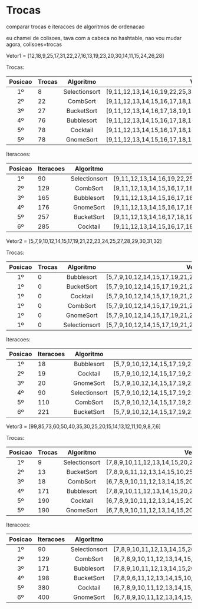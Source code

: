 # Trocas
comparar trocas e iteracoes de algoritmos de ordenacao

eu chamei de colisoes, tava com a cabeca no hashtable, nao vou mudar agora, colisoes=trocas


Vetor1 = [12,18,9,25,17,31,22,27,16,13,19,23,20,30,14,11,15,24,26,28]

Trocas:

| Posicao | Trocas | Algoritmo | Vetor |
|:-:|---|:-:|:-:|
| 1º | 8 | Selectionsort | [9,11,12,13,14,16,19,22,25,31,27,23,20,30,17,18,15,24,26,28] |
| 2º | 22 | CombSort | [9,11,12,13,14,15,16,17,18,19,20,22,23,24,25,26,27,28,30,31] |
| 3º | 27 | BucketSort | [9,11,12,13,14,16,17,18,19,15,20,22,23,24,25,26,27,28,31,30] |
| 4º | 76 | Bubblesort | [9,11,12,13,14,15,16,17,18,19,20,22,23,24,25,26,27,30,31,28] |
| 5º | 78 | Cocktail | [9,11,12,13,14,15,16,17,18,19,20,22,23,24,25,26,27,28,30,31] |
| 5º | 78 | GnomeSort | [9,11,12,13,14,15,16,17,18,19,20,22,23,24,25,26,27,28,30,31] |

Iteracoes:

| Posicao | Iteracoes | Algoritmo | Vetor |
|:-:|---|:-:|:-:|
| 1º | 90 | Selectionsort | [9,11,12,13,14,16,19,22,25,31,27,23,20,30,17,18,15,24,26,28] |
| 2º | 129 | CombSort | [9,11,12,13,14,15,16,17,18,19,20,22,23,24,25,26,27,28,30,31] |
| 3º | 165 | Bubblesort | [9,11,12,13,14,15,16,17,18,19,20,22,23,24,25,26,27,30,31,28] |
| 4º | 176 | GnomeSort | [9,11,12,13,14,15,16,17,18,19,20,22,23,24,25,26,27,28,30,31] |
| 5º | 257 | BucketSort | [9,11,12,13,14,16,17,18,19,15,20,22,23,24,25,26,27,28,31,30] |
| 6º | 285 | Cocktail | [9,11,12,13,14,15,16,17,18,19,20,22,23,24,25,26,27,28,30,31] |

Vetor2 = [5,7,9,10,12,14,15,17,19,21,22,23,24,25,27,28,29,30,31,32]

Trocas:

| Posicao | Trocas | Algoritmo | Vetor |
|:-:|---|:-:|:-:|
| 1º | 0 | Bubblesort | [5,7,9,10,12,14,15,17,19,21,22,23,24,25,27,28,29,30,31,32] |
| 1º | 0 | BucketSort | [5,7,9,10,12,14,15,17,19,21,22,23,24,25,27,28,29,30,31,32] |
| 1º | 0 | Cocktail | [5,7,9,10,12,14,15,17,19,21,22,23,24,25,27,28,29,30,31,32] |
| 1º | 0 | CombSort | [5,7,9,10,12,14,15,17,19,21,22,23,24,25,27,28,29,30,31,32] |
| 1º | 0 | GnomeSort | [5,7,9,10,12,14,15,17,19,21,22,23,24,25,27,28,29,30,31,32] |
| 1º | 0 | Selectionsort | [5,7,9,10,12,14,15,17,19,21,22,23,24,25,27,28,29,30,31,32] |

Iteracoes:

| Posicao | Iteracoes | Algoritmo | Vetor |
|:-:|---|:-:|:-:|
| 1º | 18 | Bubblesort | [5,7,9,10,12,14,15,17,19,21,22,23,24,25,27,28,29,30,31,32] |
| 2º | 19 | Cocktail | [5,7,9,10,12,14,15,17,19,21,22,23,24,25,27,28,29,30,31,32] |
| 3º | 20 | GnomeSort | [5,7,9,10,12,14,15,17,19,21,22,23,24,25,27,28,29,30,31,32] |
| 4º | 90 | Selectionsort | [5,7,9,10,12,14,15,17,19,21,22,23,24,25,27,28,29,30,31,32] |
| 5º | 110 | CombSort | [5,7,9,10,12,14,15,17,19,21,22,23,24,25,27,28,29,30,31,32] |
| 6º | 221 | BucketSort | [5,7,9,10,12,14,15,17,19,21,22,23,24,25,27,28,29,30,31,32] |

Vetor3 = [99,85,73,60,50,40,35,30,25,20,15,14,13,12,11,10,9,8,7,6]

Trocas:

| Posicao | Trocas | Algoritmo | Vetor |
|:-:|---|:-:|:-:|
| 1º | 9 | Selectionsort | [7,8,9,10,11,12,13,14,15,20,25,30,35,40,50,60,73,85,99,6] |
| 2º | 13 | BucketSort | [7,8,9,6,11,12,13,14,15,10,25,20,35,30,40,50,60,73,85,99] |
| 3º | 18 | CombSort | [6,7,8,9,10,11,12,13,14,15,20,25,30,35,40,50,60,73,85,99] |
| 4º | 171 | Bubblesort | [7,8,9,10,11,12,13,14,15,20,25,30,35,40,50,60,73,85,99,6] |
| 5º | 190 | Cocktail | [6,7,8,9,10,11,12,13,14,15,20,25,30,35,40,50,60,73,85,99] |
| 5º | 190 | GnomeSort | [6,7,8,9,10,11,12,13,14,15,20,25,30,35,40,50,60,73,85,99] |

Iteracoes:

| Posicao | Iteracoes | Algoritmo | Vetor |
|:-:|---|:-:|:-:|
| 1º | 90 | Selectionsort | [7,8,9,10,11,12,13,14,15,20,25,30,35,40,50,60,73,85,99,6] |
| 2º | 129 | CombSort | [6,7,8,9,10,11,12,13,14,15,20,25,30,35,40,50,60,73,85,99] |
| 3º | 171 | Bubblesort | [7,8,9,10,11,12,13,14,15,20,25,30,35,40,50,60,73,85,99,6] |
| 4º | 198 | BucketSort | [7,8,9,6,11,12,13,14,15,10,25,20,35,30,40,50,60,73,85,99] |
| 5º | 380 | Cocktail | [6,7,8,9,10,11,12,13,14,15,20,25,30,35,40,50,60,73,85,99] |
| 6º | 400 | GnomeSort | [6,7,8,9,10,11,12,13,14,15,20,25,30,35,40,50,60,73,85,99] |